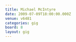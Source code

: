 ```yaml
---
title: Michael McIntyre
date: 2009-07-09T18:00:00.000Z
venue: v6481
categories: gig
board: 8
layout: gig
---
```


